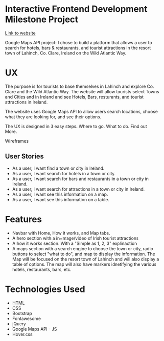 <h1>Interactive Frontend Development Milestone Project</h1>
<a href="https://tobinwebdesign.github.io/Interactive-Frontend-Development-Milestone-Project/">Link to website</a>

Google Maps API project: I chose to build a platform that allows a user to search for hotels, bars & restaurants, and tourist attractions in the resort town of Lahinch, Co. Clare, Ireland on the Wild Atlantic Way.  

<h1>UX</h1>

The purpose is for tourists to base themselves in Lahinch and explore Co. Clare and the Wild Atlantic Way. The website will allow tourists select Towns and Cities and in Ireland and see Hotels, Bars, resturants, and tourist attractions in Ireland. 

The website uses Google Maps API to allow users search locations, choose what they are looking for, and see their options. 

The UX is designed in 3 easy steps. Where to go. What to do. Find out More.

Wireframes


<h2>User Stories </h2>
<ul>
  <li>As a user, I want find a town or city in Ireland.</li>
<li>As a user, I want search for hotels in a town or city.</li>
<li>As a user, I want search for bars and restaurants in a town or city in Ireland.</li>
<li>As a user, I want search for attractions in a town or city in Ireland.</li>
<li>As a user, I want see this information on a map.</li>
<li>As a user, I want see this information on a table.</li>
</ul>

<h1> Features</h1>
<ul>
  <li>Navbar with Home, How it works, and Map tabs. </li>
  <li>A hero section with a in=mage/video of Irish tourist attractions</li>
<li>A how it works section. With a "Simple as 1, 2, 3" explinaction</li>
<li>A maps section with a search engine to choose the town or city, radio buttons to select "what to do", and map to display the information. The Map will be focused on the resort town of Lahinch and will also display a table of options. The map will also have markers idnetifying the various hotels, restaurants, bars, etc. </li>
</ul>

<h1>Technologies Used</h1>
<ul>
  <li>HTML</li>
  <li>CSS</li>
  <li>Bootstrap</li>
  <li>Fontawesome</li>
  <li>jQuery</li>
  <li>Google Maps API - JS</li>
  <li>Hover.css</li>
  </ul>